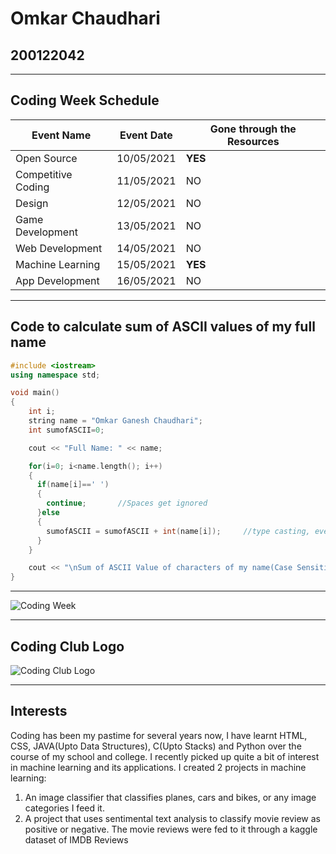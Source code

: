 Omkar Chaudhari
===================
## 200122042
___
## Coding Week Schedule


Event Name | Event Date | Gone through the Resources
--- | --- | ---
Open Source | 10/05/2021 | **YES**
Competitive Coding | 11/05/2021 |	NO
Design | 12/05/2021 |	NO
Game Development | 13/05/2021 |	NO
Web Development |	14/05/2021 | NO
Machine Learning | 15/05/2021 | **YES**
App Development | 16/05/2021 | NO
___
## Code to calculate sum of ASCII values of my full name
```C++
#include <iostream>
using namespace std;

void main() 
{
    int i;
    string name = "Omkar Ganesh Chaudhari";
    int sumofASCII=0;

    cout << "Full Name: " << name;

    for(i=0; i<name.length(); i++)
    {
      if(name[i]==' ')
      {
        continue;       //Spaces get ignored
      }else
      {
        sumofASCII = sumofASCII + int(name[i]);     //type casting, every character has a assigned ASCII value
      }
    }

    cout << "\nSum of ASCII Value of characters of my name(Case Sensitive) of " << name << " is: " << sumofASCII;
}
```
___
![Coding Week](https://github.com/codingiitg/open_source_submission/blob/main/Group%2095.png)
___
## Coding Club Logo


![Coding Club Logo](https://github.com/codingiitg/open_source_submission/blob/main/coding-club%20logo.png)
___

## Interests

Coding has been my pastime for several years now, I have learnt HTML, CSS, JAVA(Upto Data Structures), C(Upto Stacks) and Python over the course of my school and college. I recently picked up quite a bit of interest in machine learning and its applications. I created 2 projects in machine learning:


1. An image classifier that classifies planes, cars and bikes, or any image categories I feed it.
2. A project that uses sentimental text analysis to classify movie review as positive or negative. The movie reviews were fed to it through a kaggle dataset of IMDB Reviews
